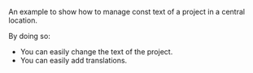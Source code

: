 An example to show how to manage const text of a project in a central location.

By doing so:

* You can easily change the text of the project.
* You can easily add translations.

